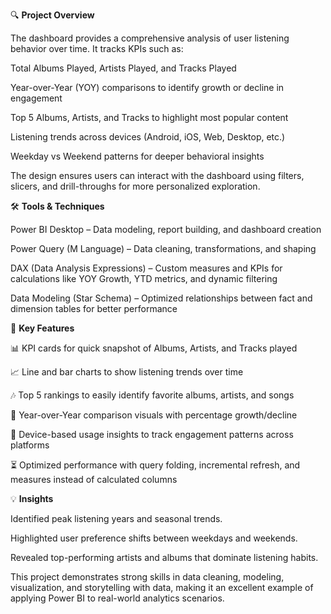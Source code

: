 🔍 **Project Overview**

The dashboard provides a comprehensive analysis of user listening behavior over time. It tracks KPIs such as:

Total Albums Played, Artists Played, and Tracks Played

Year-over-Year (YOY) comparisons to identify growth or decline in engagement

Top 5 Albums, Artists, and Tracks to highlight most popular content

Listening trends across devices (Android, iOS, Web, Desktop, etc.)

Weekday vs Weekend patterns for deeper behavioral insights

The design ensures users can interact with the dashboard using filters, slicers, and drill-throughs for more personalized exploration.

🛠️ **Tools & Techniques**

Power BI Desktop – Data modeling, report building, and dashboard creation

Power Query (M Language) – Data cleaning, transformations, and shaping

DAX (Data Analysis Expressions) – Custom measures and KPIs for calculations like YOY Growth, YTD metrics, and dynamic filtering

Data Modeling (Star Schema) – Optimized relationships between fact and dimension tables for better performance

🚀 **Key Features**

📊 KPI cards for quick snapshot of Albums, Artists, and Tracks played

📈 Line and bar charts to show listening trends over time

🎶 Top 5 rankings to easily identify favorite albums, artists, and songs

🔄 Year-over-Year comparison visuals with percentage growth/decline

📱 Device-based usage insights to track engagement patterns across platforms

⏳ Optimized performance with query folding, incremental refresh, and measures instead of calculated columns

💡 **Insights**

Identified peak listening years and seasonal trends.

Highlighted user preference shifts between weekdays and weekends.

Revealed top-performing artists and albums that dominate listening habits.

This project demonstrates strong skills in data cleaning, modeling, visualization, and storytelling with data, making it an excellent example of applying Power BI to real-world analytics scenarios.
